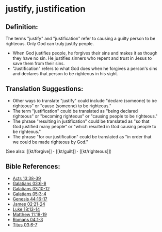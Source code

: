 # justify, justification #

## Definition: ##

The terms "justify" and "justification" refer to causing a guilty person to be righteous. Only God can truly justify people.

* When God justifies people, he forgives their sins and makes it as though they have no sin. He justifies sinners who repent and trust in Jesus to save them from their sins.
* "Justification" refers to what God does when he forgives a person's sins and declares that person to be righteous in his sight.

## Translation Suggestions: ##

* Other ways to translate "justify" could include "declare (someone) to be righteous" or "cause (someone) to be righteous."
* The term "justification" could be translated as "being declared righteous" or "becoming righteous" or "causing people to be righteous."
* The phrase "resulting in justification" could be translated as "so that God justified many people" or "which resulted in God causing people to be righteous."
* The phrase "for our justification" could be translated as "in order that we could be made righteous by God."

(See also: [[kt/forgive]] **·** [[kt/guilt]] **·** [[kt/righteous]])

## Bible References: ##

* [Acts 13:38-39](en/tn/act/help/13/38)
* [Galatians 03:6-9](en/tn/gal/help/03/06)
* [Galatians 03:10-12](en/tn/gal/help/03/10)
* [Galatians 05:3-4](en/tn/gal/help/05/03)
* [Genesis 44:16-17](en/tn/gen/help/44/16)
* [James 02:21-24](en/tn/jas/help/02/21)
* [Luke 18:13-14](en/tn/luk/help/18/13)
* [Matthew 11:18-19](en/tn/mat/help/11/18)
* [Romans 04:1-3](en/tn/rom/help/04/01)
* [Titus 03:6-7](en/tn/tit/help/03/06)